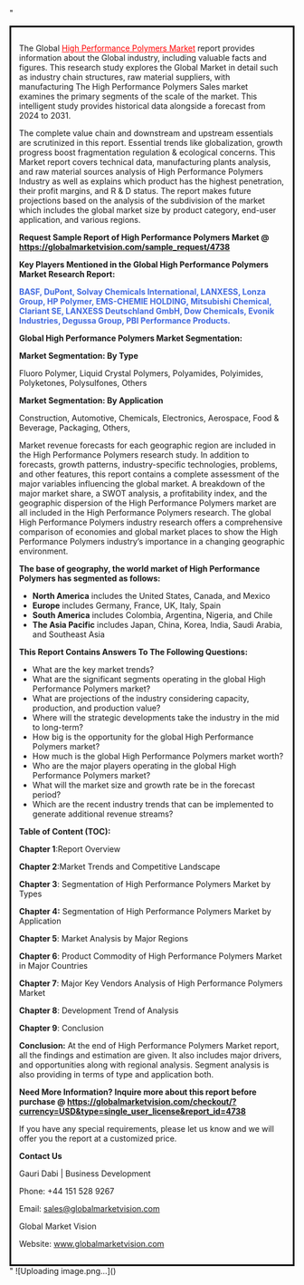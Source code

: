 "<div style='border: 3px solid black; padding: 1em;'>

The Global <a style='color: #ff0000;' href='https://globalmarketvision.com/reports/global-high-performance-polymers-market/4738'>High Performance Polymers Market</a> report provides information about the Global industry, including valuable facts and figures. This research study explores the Global Market in detail such as industry chain structures, raw material suppliers, with manufacturing The High Performance Polymers Sales market examines the primary segments of the scale of the market. This intelligent study provides historical data alongside a forecast from 2024 to 2031.

The complete value chain and downstream and upstream essentials are scrutinized in this report. Essential trends like globalization, growth progress boost fragmentation regulation &amp; ecological concerns. This Market report covers technical data, manufacturing plants analysis, and raw material sources analysis of High Performance Polymers Industry as well as explains which product has the highest penetration, their profit margins, and R &amp; D status. The report makes future projections based on the analysis of the subdivision of the market which includes the global market size by product category, end-user application, and various regions.

<strong>Request Sample Report of High Performance Polymers Market @</strong><strong> <a style='color: #ff0000;' href='https://globalmarketvision.com/sample_request/4738?utm_source=linkedinPulse&utm_medium=Dhiraj&utm_campaign=Dhiraj'><strong>https://globalmarketvision.com/sample_request/4738</strong></a></strong>

<strong>Key Players Mentioned in the Global High Performance Polymers Market Research Report:</strong>

<strong style='color: #4169e1;'>BASF, DuPont, Solvay Chemicals International, LANXESS, Lonza Group, HP Polymer, EMS-CHEMIE HOLDING, Mitsubishi Chemical, Clariant SE, LANXESS Deutschland GmbH, Dow Chemicals, Evonik Industries, Degussa Group, PBI Performance Products.

</strong>

<strong>Global High Performance Polymers Market Segmentation:</strong>

<strong>Market Segmentation: By Type</strong>

Fluoro Polymer, Liquid Crystal Polymers, Polyamides, Polyimides, Polyketones, Polysulfones, Others

<strong>Market Segmentation: By Application</strong>

Construction, Automotive, Chemicals, Electronics, Aerospace, Food & Beverage, Packaging, Others,

Market revenue forecasts for each geographic region are included in the High Performance Polymers research study. In addition to forecasts, growth patterns, industry-specific technologies, problems, and other features, this report contains a complete assessment of the major variables influencing the global market. A breakdown of the major market share, a SWOT analysis, a profitability index, and the geographic dispersion of the High Performance Polymers market are all included in the High Performance Polymers research. The global High Performance Polymers industry research offers a comprehensive comparison of economies and global market places to show the High Performance Polymers industry’s importance in a changing geographic environment.

<strong>The base of geography, the world market of High Performance Polymers has segmented as follows:</strong>
<ul>
  <li><strong>North America</strong> includes the United States, Canada, and Mexico</li>
  <li><strong>Europe</strong> includes Germany, France, UK, Italy, Spain</li>
  <li><strong>South America</strong> includes Colombia, Argentina, Nigeria, and Chile</li>
  <li><strong>The Asia Pacific</strong> includes Japan, China, Korea, India, Saudi Arabia, and Southeast Asia</li>
</ul>
<strong>This Report Contains Answers To The Following Questions:</strong>
<ul>
  <li>What are the key market trends?</li>
  <li>What are the significant segments operating in the global High Performance Polymers market?</li>
  <li>What are projections of the industry considering capacity, production, and production value?</li>
  <li>Where will the strategic developments take the industry in the mid to long-term?</li>
  <li>How big is the opportunity for the global High Performance Polymers market?</li>
  <li>How much is the global High Performance Polymers market worth?</li>
  <li>Who are the major players operating in the global High Performance Polymers market?</li>
  <li>What will the market size and growth rate be in the forecast period?</li>
  <li>Which are the recent industry trends that can be implemented to generate additional revenue streams?</li>
</ul>
<strong>Table of Content (TOC): </strong>

<strong>Chapter 1</strong>:Report Overview

<strong>Chapter 2</strong>:Market Trends and Competitive Landscape

<strong>Chapter 3</strong>: Segmentation of High Performance Polymers Market by Types

<strong>Chapter 4:</strong> Segmentation of High Performance Polymers Market by Application

<strong>Chapter 5</strong>: Market Analysis by Major Regions

<strong>Chapter 6</strong>: Product Commodity of High Performance Polymers Market in Major Countries

<strong>Chapter 7</strong>: Major Key Vendors Analysis of High Performance Polymers Market

<strong>Chapter 8</strong>: Development Trend of Analysis

<strong>Chapter 9</strong>: Conclusion

<strong>Conclusion:</strong> At the end of High Performance Polymers Market report, all the findings and estimation are given. It also includes major drivers, and opportunities along with regional analysis. Segment analysis is also providing in terms of type and application both.

<strong>Need More Information? Inquire more about this report before purchase @ <strong><a style='color: #ff0000;' href='https://globalmarketvision.com/checkout/?currency=USD&type=single_user_license&report_id=4738?utm_source=linkedinPulse&utm_medium=Dhiraj&utm_campaign=Dhiraj'>https://globalmarketvision.com/checkout/?currency=USD&type=single_user_license&report_id=4738</a></strong>
</strong>

If you have any special requirements, please let us know and we will offer you the report at a customized price.

<strong>Contact Us</strong>

Gauri Dabi | Business Development

Phone: +44 151 528 9267

Email: <a href='mailto:sales@globalmarketvision.com'>sales@globalmarketvision.com</a>

Global Market Vision

Website: <a href='http://www.globalmarketvision.com/'>www.globalmarketvision.com</a>

</div>"
![Uploading image.png…]()
